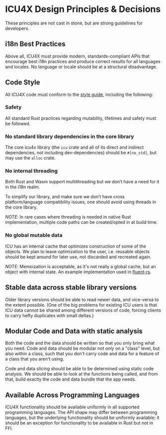 # ICU4X Design Principles & Decisions

These principles are not cast in stone, but are strong guidelines for developers.

## i18n Best Practices

Above all, ICU4X must provide modern, standards-compliant APIs that encourage best i18n practices and produce correct results for all languages and locales. No language or locale should be at a structural disadvantage.

## Code Style

All ICU4X code must conform to the [style guide](../process/style_guide.md), including the following:

### Safety

All standard Rust practices regarding mutability, lifetimes and safety must be followed.

### No standard library dependencies in the core library

The core icu4x library (the `icu` crate and all of its direct and indirect dependencies, not including dev-dependencies) should be `#[no_std]`, but may use the `alloc` crate.

### No internal threading

Both Rust and Wasm support multithreading but we don’t have a need for it in the i18n realm.

To simplify our library, and make sure we don’t have cross platform/language compatibility issues, one should avoid using threads in the core library.

*NOTE*: In rare cases where threading is needed in native Rust implementation, multiple code paths can be created/opted in at build time.

### No global mutable data

ICU has an internal cache that optimizes construction of some of the objects. We plan to leave optimization to the user, i.e. reusable objects should be kept around for later use, not discarded and recreated again.

*NOTE*: Memoization is acceptable, as it's not really a global cache, but an object with internal state.  An example implementation used in [fluent-rs](https://github.com/projectfluent/fluent-rs/tree/master/intl-memoizer).

## Stable data across stable library versions

Older library versions should be able to read newer data, and vice-versa to the extent possible. (One of the big problems for existing ICU users is that ICU data cannot be shared among different versions of code, forcing clients to carry hefty duplicates with small deltas.)

## Modular Code and Data with static analysis

Both the code and the data should be written so that you only bring what you need.  Code and data should be modular not only on a "class" level, but also within a class, such that you don't carry code and data for a feature of a class that you aren't using.

Code and data slicing should be able to be determined using static code analysis.  We should be able to look at the functions being called, and from that, build exactly the code and data bundle that the app needs.

## Available Across Programming Languages

ICU4X functionality should be available uniformly in all supported programming languages.  The API shape may differ between programming languages, but the underlying functionality should be uniformly available; it should be an exception for functionality to be available in Rust but not in FFI.

